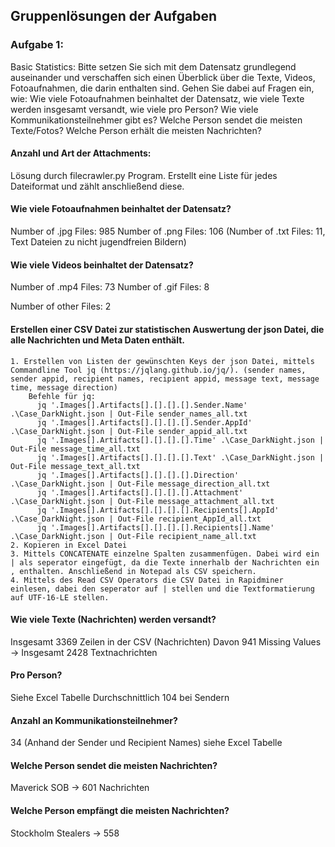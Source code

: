## Gruppenlösungen der Aufgaben

### Aufgabe 1:
Basic Statistics: Bitte setzen Sie sich mit dem Datensatz grundlegend auseinander und verschaffen sich einen Überblick über die Texte, Videos, Fotoaufnahmen, die darin enthalten sind. Gehen Sie dabei auf Fragen ein, wie: Wie viele Fotoaufnahmen beinhaltet der Datensatz, wie viele Texte werden insgesamt versandt, wie viele pro Person? Wie viele Kommunikationsteilnehmer gibt es? Welche Person sendet die meisten Texte/Fotos? Welche Person erhält die meisten Nachrichten? 

#### Anzahl und Art der Attachments:
Lösung durch filecrawler.py Program. Erstellt eine Liste für jedes Dateiformat und zählt anschließend diese.
#### Wie viele Fotoaufnahmen beinhaltet der Datensatz?
Number of .jpg Files: 985
Number of .png Files: 106
(Number of .txt Files: 11, Text Dateien zu nicht jugendfreien Bildern)
#### Wie viele Videos beinhaltet der Datensatz?
Number of .mp4 Files: 73
Number of .gif Files: 8

Number of other Files: 2

#### Erstellen einer CSV Datei zur statistischen Auswertung der json Datei, die alle Nachrichten und Meta Daten enthält.
    1. Erstellen von Listen der gewünschten Keys der json Datei, mittels Commandline Tool jq (https://jqlang.github.io/jq/). (sender names, sender appid, recipient names, recipient appid, message text, message time, message direction)
        Befehle für jq:
          jq '.Images[].Artifacts[].[].[].[].Sender.Name' .\Case_DarkNight.json | Out-File sender_names_all.txt
          jq '.Images[].Artifacts[].[].[].[].Sender.AppId' .\Case_DarkNight.json | Out-File sender_appid_all.txt
          jq '.Images[].Artifacts[].[].[].[].Time' .\Case_DarkNight.json | Out-File message_time_all.txt
          jq '.Images[].Artifacts[].[].[].[].Text' .\Case_DarkNight.json | Out-File message_text_all.txt
          jq '.Images[].Artifacts[].[].[].[].Direction' .\Case_DarkNight.json | Out-File message_direction_all.txt
          jq '.Images[].Artifacts[].[].[].[].Attachment' .\Case_DarkNight.json | Out-File message_attachment_all.txt
          jq '.Images[].Artifacts[].[].[].[].Recipients[].AppId' .\Case_DarkNight.json | Out-File recipient_AppId_all.txt
          jq '.Images[].Artifacts[].[].[].[].Recipients[].Name' .\Case_DarkNight.json | Out-File recipient_name_all.txt
    2. Kopieren in Excel Datei
    3. Mittels CONCATENATE einzelne Spalten zusammenfügen. Dabei wird ein | als seperator eingefügt, da die Texte innerhalb der Nachrichten ein , enthalten. Anschließend in Notepad als CSV speichern.
    4. Mittels des Read CSV Operators die CSV Datei in Rapidminer einlesen, dabei den seperator auf | stellen und die Textformatierung auf UTF-16-LE stellen.

    
#### Wie viele Texte (Nachrichten) werden versandt?
Insgesamt 3369 Zeilen in der CSV (Nachrichten)
Davon 941 Missing Values -> Insgesamt 2428 Textnachrichten

#### Pro Person?
Siehe Excel Tabelle
Durchschnittlich 104 bei Sendern

#### Anzahl an Kommunikationsteilnehmer?
34 (Anhand der Sender und Recipient Names)
siehe Excel Tabelle

#### Welche Person sendet die meisten Nachrichten?
Maverick SOB -> 601 Nachrichten

#### Welche Person empfängt die meisten Nachrichten?
Stockholm Stealers -> 558
